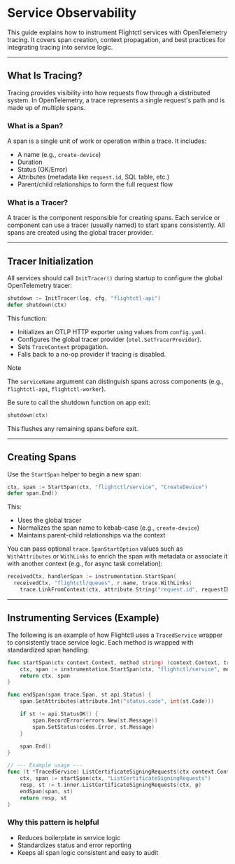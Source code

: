 # Service Observability

This guide explains how to instrument Flightctl services with OpenTelemetry tracing. It covers span creation, context propagation, and best practices for integrating tracing into service logic.

---

## What Is Tracing?

Tracing provides visibility into how requests flow through a distributed system. In OpenTelemetry, a trace represents a single request's path and is made up of multiple spans.

### What is a Span?

A span is a single unit of work or operation within a trace. It includes:

- A name (e.g., `create-device`)
- Duration
- Status (OK/Error)
- Attributes (metadata like `request.id`, SQL table, etc.)
- Parent/child relationships to form the full request flow

### What is a Tracer?

A tracer is the component responsible for creating spans. Each service or component can use a tracer (usually named) to start spans consistently. All spans are created using the global tracer provider.

---

## Tracer Initialization

All services should call `InitTracer()` during startup to configure the global OpenTelemetry tracer:

```go
shutdown := InitTracer(log, cfg, "flightctl-api")
defer shutdown(ctx)
```

This function:

- Initializes an OTLP HTTP exporter using values from `config.yaml`.
- Configures the global tracer provider (`otel.SetTracerProvider`).
- Sets `TraceContext` propagation.
- Falls back to a no-op provider if tracing is disabled.

> [!NOTE]
> The `serviceName` argument can distinguish spans across components (e.g., `flightctl-api`, `flightctl-worker`).

Be sure to call the shutdown function on app exit:

```go
shutdown(ctx)
```

This flushes any remaining spans before exit.

---

## Creating Spans

Use the `StartSpan` helper to begin a new span:

```go
ctx, span := StartSpan(ctx, "flightctl/service", "CreateDevice")
defer span.End()
```

This:

- Uses the global tracer
- Normalizes the span name to kebab-case (e.g., `create-device`)
- Maintains parent-child relationships via the context

You can pass optional `trace.SpanStartOption` values such as `WithAttributes` or `WithLinks` to enrich the span with metadata or associate it with another context (e.g., for async task correlation):

```go
receivedCtx, handlerSpan := instrumentation.StartSpan(
  receivedCtx, "flightctl/queues", r.name, trace.WithLinks(
    trace.LinkFromContext(ctx, attribute.String("request.id", requestID))))
```

---

## Instrumenting Services (Example)

The following is an example of how Flightctl uses a `TracedService` wrapper to consistently trace service logic. Each method is wrapped with standardized span handling:

```go
func startSpan(ctx context.Context, method string) (context.Context, trace.Span) {
	ctx, span := instrumentation.StartSpan(ctx, "flightctl/service", method)
	return ctx, span
}

func endSpan(span trace.Span, st api.Status) {
	span.SetAttributes(attribute.Int("status.code", int(st.Code)))

	if st != api.StatusOK() {
		span.RecordError(errors.New(st.Message))
		span.SetStatus(codes.Error, st.Message)
	}

	span.End()
}

// --- Example usage ---
func (t *TracedService) ListCertificateSigningRequests(ctx context.Context, p api.ListCertificateSigningRequestsParams) (*api.CertificateSigningRequestList, api.Status) {
	ctx, span := startSpan(ctx, "ListCertificateSigningRequests")
	resp, st := t.inner.ListCertificateSigningRequests(ctx, p)
	endSpan(span, st)
	return resp, st
}
```

### Why this pattern is helpful

- Reduces boilerplate in service logic
- Standardizes status and error reporting
- Keeps all span logic consistent and easy to audit

